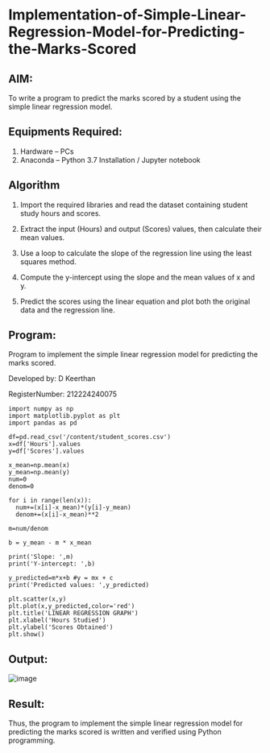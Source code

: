 # Implementation-of-Simple-Linear-Regression-Model-for-Predicting-the-Marks-Scored

## AIM:
To write a program to predict the marks scored by a student using the simple linear regression model.

## Equipments Required:
1. Hardware – PCs
2. Anaconda – Python 3.7 Installation / Jupyter notebook

## Algorithm
1. Import the required libraries and read the dataset containing student study hours and scores.

2. Extract the input (Hours) and output (Scores) values, then calculate their mean values.

3. Use a loop to calculate the slope of the regression line using the least squares method.

4. Compute the y-intercept using the slope and the mean values of x and y.

5. Predict the scores using the linear equation and plot both the original data and the regression line.

## Program:
Program to implement the simple linear regression model for predicting the marks scored.

Developed by: D Keerthan

RegisterNumber:  212224240075
```
import numpy as np
import matplotlib.pyplot as plt
import pandas as pd

df=pd.read_csv('/content/student_scores.csv')
x=df['Hours'].values
y=df['Scores'].values

x_mean=np.mean(x)
y_mean=np.mean(y)
num=0
denom=0

for i in range(len(x)):
  num+=(x[i]-x_mean)*(y[i]-y_mean)
  denom+=(x[i]-x_mean)**2

m=num/denom

b = y_mean - m * x_mean

print('Slope: ',m)
print('Y-intercept: ',b)

y_predicted=m*x+b #y = mx + c
print('Predicted values: ',y_predicted)

plt.scatter(x,y)
plt.plot(x,y_predicted,color='red')
plt.title('LINEAR REGRESSION GRAPH')
plt.xlabel('Hours Studied')    
plt.ylabel('Scores Obtained')  
plt.show()
```





## Output:
![image](https://github.com/user-attachments/assets/c9823735-2ede-4a97-8572-cd09035650b2)



## Result:
Thus, the program to implement the simple linear regression model for predicting the marks scored is written and verified using Python programming.
